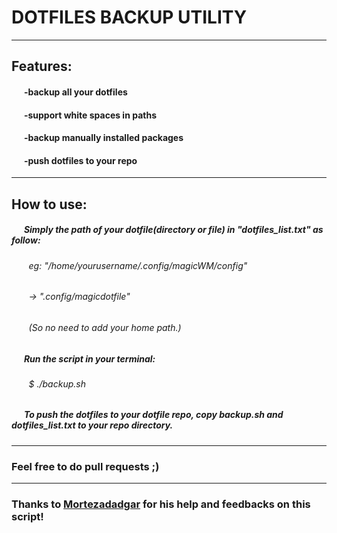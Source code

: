 # DOTFILES BACKUP UTILITY
------
## Features:
#### &nbsp;&nbsp;&nbsp;&nbsp;&nbsp;&nbsp;-backup all your dotfiles
#### &nbsp;&nbsp;&nbsp;&nbsp;&nbsp;&nbsp;-support white spaces in paths
#### &nbsp;&nbsp;&nbsp;&nbsp;&nbsp;&nbsp;-backup manually installed packages
#### &nbsp;&nbsp;&nbsp;&nbsp;&nbsp;&nbsp;-push dotfiles to your repo
------
## How to use:
##### &nbsp;&nbsp;&nbsp;&nbsp;&nbsp;&nbsp;Simply the path of your dotfile(directory or file) in "dotfiles_list.txt" as follow:
###### &nbsp;&nbsp;&nbsp;&nbsp;&nbsp;&nbsp; eg: "/home/yourusername/.config/magicWM/config"
###### &nbsp;&nbsp;&nbsp;&nbsp;&nbsp;&nbsp;    -> ".config/magicdotfile"
###### &nbsp;&nbsp;&nbsp;&nbsp;&nbsp;&nbsp; (So no need to add your home path.)
##### &nbsp;&nbsp;&nbsp;&nbsp;&nbsp;&nbsp;Run the script in your terminal:
###### &nbsp;&nbsp;&nbsp;&nbsp;&nbsp;&nbsp; $ ./backup.sh
##### &nbsp;&nbsp;&nbsp;&nbsp;&nbsp;&nbsp;To push the dotfiles to your dotfile repo, copy backup.sh and dotfiles_list.txt to your repo directory.
------
### Feel free to do pull requests ;)
------
### Thanks to [Mortezadadgar](https://github.com/mortezadadgar) for his help and feedbacks on this script!
